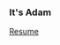 ### It's Adam

[Resume](https://docs.google.com/document/d/19xlEVkXqQbj_SU8mHCTDl3kk8HiwLL9L5B-csqx3DRs/edit?usp=sharing)
<!--
**realadamsmith/realadamsmith** is a ✨ _special_ ✨ repository because its `README.md` (this file) appears on your GitHub profile.

[Website](https://realadamsmith.github.io/Logbook/#/page/Inbox)

Here are some ideas to get you started:

- 🔭 I’m currently working on ...
- 🌱 I’m currently learning ...
- 👯 I’m looking to collaborate on ...
- 🤔 I’m looking for help with ...
- 💬 Ask me about ...
- 📫 How to reach me: ...
- 😄 Pronouns: ...
- ⚡ Fun fact: ...
-->
